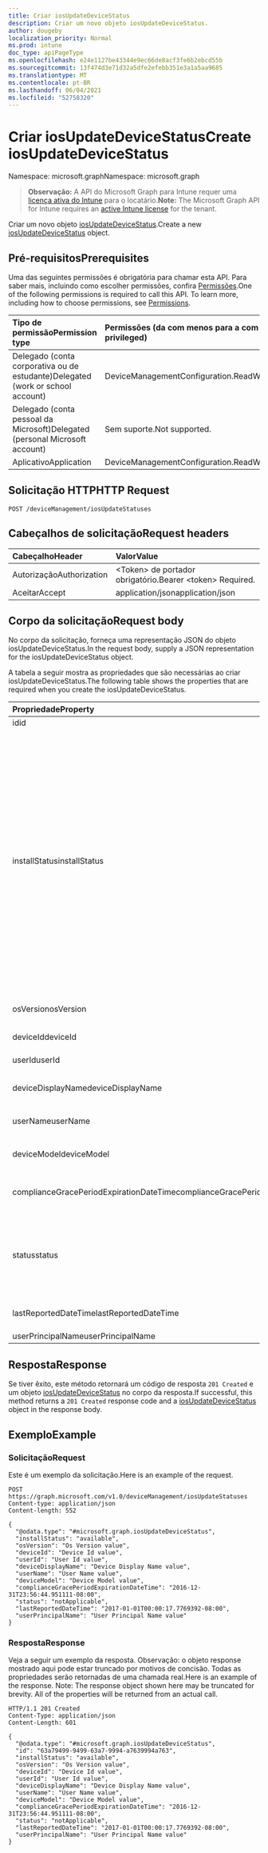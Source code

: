 ```yaml
---
title: Criar iosUpdateDeviceStatus
description: Criar um novo objeto iosUpdateDeviceStatus.
author: dougeby
localization_priority: Normal
ms.prod: intune
doc_type: apiPageType
ms.openlocfilehash: e24e1127be43344e9ec66de8acf3fe6b2ebcd55b
ms.sourcegitcommit: 13f474d3e71d32a5dfe2efebb351e3a1a5aa9685
ms.translationtype: MT
ms.contentlocale: pt-BR
ms.lasthandoff: 06/04/2021
ms.locfileid: "52758320"
---
```

# <a name="create-iosupdatedevicestatus"></a><span data-ttu-id="f4672-103">Criar iosUpdateDeviceStatus</span><span class="sxs-lookup"><span data-stu-id="f4672-103">Create iosUpdateDeviceStatus</span></span>

<span data-ttu-id="f4672-104">Namespace: microsoft.graph</span><span class="sxs-lookup"><span data-stu-id="f4672-104">Namespace: microsoft.graph</span></span>

> <span data-ttu-id="f4672-105">**Observação:** A API do Microsoft Graph para Intune requer uma [licença ativa do Intune](https://go.microsoft.com/fwlink/?linkid=839381) para o locatário.</span><span class="sxs-lookup"><span data-stu-id="f4672-105">**Note:** The Microsoft Graph API for Intune requires an [active Intune license](https://go.microsoft.com/fwlink/?linkid=839381) for the tenant.</span></span>

<span data-ttu-id="f4672-106">Criar um novo objeto [iosUpdateDeviceStatus](../resources/intune-deviceconfig-iosupdatedevicestatus.md).</span><span class="sxs-lookup"><span data-stu-id="f4672-106">Create a new [iosUpdateDeviceStatus](../resources/intune-deviceconfig-iosupdatedevicestatus.md) object.</span></span>

## <a name="prerequisites"></a><span data-ttu-id="f4672-107">Pré-requisitos</span><span class="sxs-lookup"><span data-stu-id="f4672-107">Prerequisites</span></span>
<span data-ttu-id="f4672-p101">Uma das seguintes permissões é obrigatória para chamar esta API. Para saber mais, incluindo como escolher permissões, confira [Permissões](/graph/permissions-reference).</span><span class="sxs-lookup"><span data-stu-id="f4672-p101">One of the following permissions is required to call this API. To learn more, including how to choose permissions, see [Permissions](/graph/permissions-reference).</span></span>

|<span data-ttu-id="f4672-110">Tipo de permissão</span><span class="sxs-lookup"><span data-stu-id="f4672-110">Permission type</span></span>|<span data-ttu-id="f4672-111">Permissões (da com menos para a com mais privilégios)</span><span class="sxs-lookup"><span data-stu-id="f4672-111">Permissions (from least to most privileged)</span></span>|
|:---|:---|
|<span data-ttu-id="f4672-112">Delegado (conta corporativa ou de estudante)</span><span class="sxs-lookup"><span data-stu-id="f4672-112">Delegated (work or school account)</span></span>|<span data-ttu-id="f4672-113">DeviceManagementConfiguration.ReadWrite.All</span><span class="sxs-lookup"><span data-stu-id="f4672-113">DeviceManagementConfiguration.ReadWrite.All</span></span>|
|<span data-ttu-id="f4672-114">Delegado (conta pessoal da Microsoft)</span><span class="sxs-lookup"><span data-stu-id="f4672-114">Delegated (personal Microsoft account)</span></span>|<span data-ttu-id="f4672-115">Sem suporte.</span><span class="sxs-lookup"><span data-stu-id="f4672-115">Not supported.</span></span>|
|<span data-ttu-id="f4672-116">Aplicativo</span><span class="sxs-lookup"><span data-stu-id="f4672-116">Application</span></span>|<span data-ttu-id="f4672-117">DeviceManagementConfiguration.ReadWrite.All</span><span class="sxs-lookup"><span data-stu-id="f4672-117">DeviceManagementConfiguration.ReadWrite.All</span></span>|

## <a name="http-request"></a><span data-ttu-id="f4672-118">Solicitação HTTP</span><span class="sxs-lookup"><span data-stu-id="f4672-118">HTTP Request</span></span>
<!-- {
  "blockType": "ignored"
}
-->
``` http
POST /deviceManagement/iosUpdateStatuses
```

## <a name="request-headers"></a><span data-ttu-id="f4672-119">Cabeçalhos de solicitação</span><span class="sxs-lookup"><span data-stu-id="f4672-119">Request headers</span></span>
|<span data-ttu-id="f4672-120">Cabeçalho</span><span class="sxs-lookup"><span data-stu-id="f4672-120">Header</span></span>|<span data-ttu-id="f4672-121">Valor</span><span class="sxs-lookup"><span data-stu-id="f4672-121">Value</span></span>|
|:---|:---|
|<span data-ttu-id="f4672-122">Autorização</span><span class="sxs-lookup"><span data-stu-id="f4672-122">Authorization</span></span>|<span data-ttu-id="f4672-123">&lt;Token&gt; de portador obrigatório.</span><span class="sxs-lookup"><span data-stu-id="f4672-123">Bearer &lt;token&gt; Required.</span></span>|
|<span data-ttu-id="f4672-124">Aceitar</span><span class="sxs-lookup"><span data-stu-id="f4672-124">Accept</span></span>|<span data-ttu-id="f4672-125">application/json</span><span class="sxs-lookup"><span data-stu-id="f4672-125">application/json</span></span>|

## <a name="request-body"></a><span data-ttu-id="f4672-126">Corpo da solicitação</span><span class="sxs-lookup"><span data-stu-id="f4672-126">Request body</span></span>
<span data-ttu-id="f4672-127">No corpo da solicitação, forneça uma representação JSON do objeto iosUpdateDeviceStatus.</span><span class="sxs-lookup"><span data-stu-id="f4672-127">In the request body, supply a JSON representation for the iosUpdateDeviceStatus object.</span></span>

<span data-ttu-id="f4672-128">A tabela a seguir mostra as propriedades que são necessárias ao criar iosUpdateDeviceStatus.</span><span class="sxs-lookup"><span data-stu-id="f4672-128">The following table shows the properties that are required when you create the iosUpdateDeviceStatus.</span></span>

|<span data-ttu-id="f4672-129">Propriedade</span><span class="sxs-lookup"><span data-stu-id="f4672-129">Property</span></span>|<span data-ttu-id="f4672-130">Tipo</span><span class="sxs-lookup"><span data-stu-id="f4672-130">Type</span></span>|<span data-ttu-id="f4672-131">Descrição</span><span class="sxs-lookup"><span data-stu-id="f4672-131">Description</span></span>|
|:---|:---|:---|
|<span data-ttu-id="f4672-132">id</span><span class="sxs-lookup"><span data-stu-id="f4672-132">id</span></span>|<span data-ttu-id="f4672-133">String</span><span class="sxs-lookup"><span data-stu-id="f4672-133">String</span></span>|<span data-ttu-id="f4672-134">Chave da entidade.</span><span class="sxs-lookup"><span data-stu-id="f4672-134">Key of the entity.</span></span>|
|<span data-ttu-id="f4672-135">installStatus</span><span class="sxs-lookup"><span data-stu-id="f4672-135">installStatus</span></span>|[<span data-ttu-id="f4672-136">iosUpdatesInstallStatus</span><span class="sxs-lookup"><span data-stu-id="f4672-136">iosUpdatesInstallStatus</span></span>](../resources/intune-deviceconfig-iosupdatesinstallstatus.md)|<span data-ttu-id="f4672-137">O status de instalação do relatório de políticas.</span><span class="sxs-lookup"><span data-stu-id="f4672-137">The installation status of the policy report.</span></span> <span data-ttu-id="f4672-138">Os valores possíveis são: `success` , , , , , , , , `available` , , , `idle` , , `unknown` , , , `downloading` , , `downloadFailed` `downloadRequiresComputer` , `downloadInsufficientSpace` `downloadInsufficientPower` `downloadInsufficientNetwork` `installing` `installInsufficientSpace` `installInsufficientPower` `installPhoneCallInProgress` `installFailed` `notSupportedOperation` . `sharedDeviceUserLoggedInError` `deviceOsHigherThanDesiredOsVersion`</span><span class="sxs-lookup"><span data-stu-id="f4672-138">Possible values are: `success`, `available`, `idle`, `unknown`, `downloading`, `downloadFailed`, `downloadRequiresComputer`, `downloadInsufficientSpace`, `downloadInsufficientPower`, `downloadInsufficientNetwork`, `installing`, `installInsufficientSpace`, `installInsufficientPower`, `installPhoneCallInProgress`, `installFailed`, `notSupportedOperation`, `sharedDeviceUserLoggedInError`, `deviceOsHigherThanDesiredOsVersion`.</span></span>|
|<span data-ttu-id="f4672-139">osVersion</span><span class="sxs-lookup"><span data-stu-id="f4672-139">osVersion</span></span>|<span data-ttu-id="f4672-140">Cadeia de caracteres</span><span class="sxs-lookup"><span data-stu-id="f4672-140">String</span></span>|<span data-ttu-id="f4672-141">A versão do dispositivo que está sendo relatado.</span><span class="sxs-lookup"><span data-stu-id="f4672-141">The device version that is being reported.</span></span>|
|<span data-ttu-id="f4672-142">deviceId</span><span class="sxs-lookup"><span data-stu-id="f4672-142">deviceId</span></span>|<span data-ttu-id="f4672-143">Cadeia de caracteres</span><span class="sxs-lookup"><span data-stu-id="f4672-143">String</span></span>|<span data-ttu-id="f4672-144">A ID do dispositivo que está sendo relatado.</span><span class="sxs-lookup"><span data-stu-id="f4672-144">The device id that is being reported.</span></span>|
|<span data-ttu-id="f4672-145">userId</span><span class="sxs-lookup"><span data-stu-id="f4672-145">userId</span></span>|<span data-ttu-id="f4672-146">Cadeia de caracteres</span><span class="sxs-lookup"><span data-stu-id="f4672-146">String</span></span>|<span data-ttu-id="f4672-147">A ID do usuário que está sendo relatado.</span><span class="sxs-lookup"><span data-stu-id="f4672-147">The User id that is being reported.</span></span>|
|<span data-ttu-id="f4672-148">deviceDisplayName</span><span class="sxs-lookup"><span data-stu-id="f4672-148">deviceDisplayName</span></span>|<span data-ttu-id="f4672-149">Cadeia de caracteres</span><span class="sxs-lookup"><span data-stu-id="f4672-149">String</span></span>|<span data-ttu-id="f4672-150">Nome do dispositivo de DevicePolicyStatus.</span><span class="sxs-lookup"><span data-stu-id="f4672-150">Device name of the DevicePolicyStatus.</span></span>|
|<span data-ttu-id="f4672-151">userName</span><span class="sxs-lookup"><span data-stu-id="f4672-151">userName</span></span>|<span data-ttu-id="f4672-152">Cadeia de caracteres</span><span class="sxs-lookup"><span data-stu-id="f4672-152">String</span></span>|<span data-ttu-id="f4672-153">O nome de usuário que está sendo relatado</span><span class="sxs-lookup"><span data-stu-id="f4672-153">The User Name that is being reported</span></span>|
|<span data-ttu-id="f4672-154">deviceModel</span><span class="sxs-lookup"><span data-stu-id="f4672-154">deviceModel</span></span>|<span data-ttu-id="f4672-155">Cadeia de caracteres</span><span class="sxs-lookup"><span data-stu-id="f4672-155">String</span></span>|<span data-ttu-id="f4672-156">O modelo do dispositivo que está sendo relatado</span><span class="sxs-lookup"><span data-stu-id="f4672-156">The device model that is being reported</span></span>|
|<span data-ttu-id="f4672-157">complianceGracePeriodExpirationDateTime</span><span class="sxs-lookup"><span data-stu-id="f4672-157">complianceGracePeriodExpirationDateTime</span></span>|<span data-ttu-id="f4672-158">DateTimeOffset</span><span class="sxs-lookup"><span data-stu-id="f4672-158">DateTimeOffset</span></span>|<span data-ttu-id="f4672-159">DateTime em que o período de cortesia de conformidade do dispositivo termina</span><span class="sxs-lookup"><span data-stu-id="f4672-159">The DateTime when device compliance grace period expires</span></span>|
|<span data-ttu-id="f4672-160">status</span><span class="sxs-lookup"><span data-stu-id="f4672-160">status</span></span>|[<span data-ttu-id="f4672-161">complianceStatus</span><span class="sxs-lookup"><span data-stu-id="f4672-161">complianceStatus</span></span>](../resources/intune-shared-compliancestatus.md)|<span data-ttu-id="f4672-162">Status de conformidade do relatório de políticas.</span><span class="sxs-lookup"><span data-stu-id="f4672-162">Compliance status of the policy report.</span></span> <span data-ttu-id="f4672-163">Os valores possíveis são: `unknown`, `notApplicable`, `compliant`, `remediated`, `nonCompliant`, `error`, `conflict`, `notAssigned`.</span><span class="sxs-lookup"><span data-stu-id="f4672-163">Possible values are: `unknown`, `notApplicable`, `compliant`, `remediated`, `nonCompliant`, `error`, `conflict`, `notAssigned`.</span></span>|
|<span data-ttu-id="f4672-164">lastReportedDateTime</span><span class="sxs-lookup"><span data-stu-id="f4672-164">lastReportedDateTime</span></span>|<span data-ttu-id="f4672-165">DateTimeOffset</span><span class="sxs-lookup"><span data-stu-id="f4672-165">DateTimeOffset</span></span>|<span data-ttu-id="f4672-166">Data e hora da última modificação do relatório de políticas.</span><span class="sxs-lookup"><span data-stu-id="f4672-166">Last modified date time of the policy report.</span></span>|
|<span data-ttu-id="f4672-167">userPrincipalName</span><span class="sxs-lookup"><span data-stu-id="f4672-167">userPrincipalName</span></span>|<span data-ttu-id="f4672-168">String</span><span class="sxs-lookup"><span data-stu-id="f4672-168">String</span></span>|<span data-ttu-id="f4672-169">UserPrincipalName.</span><span class="sxs-lookup"><span data-stu-id="f4672-169">UserPrincipalName.</span></span>|



## <a name="response"></a><span data-ttu-id="f4672-170">Resposta</span><span class="sxs-lookup"><span data-stu-id="f4672-170">Response</span></span>
<span data-ttu-id="f4672-171">Se tiver êxito, este método retornará um código de resposta `201 Created` e um objeto [iosUpdateDeviceStatus](../resources/intune-deviceconfig-iosupdatedevicestatus.md) no corpo da resposta.</span><span class="sxs-lookup"><span data-stu-id="f4672-171">If successful, this method returns a `201 Created` response code and a [iosUpdateDeviceStatus](../resources/intune-deviceconfig-iosupdatedevicestatus.md) object in the response body.</span></span>

## <a name="example"></a><span data-ttu-id="f4672-172">Exemplo</span><span class="sxs-lookup"><span data-stu-id="f4672-172">Example</span></span>

### <a name="request"></a><span data-ttu-id="f4672-173">Solicitação</span><span class="sxs-lookup"><span data-stu-id="f4672-173">Request</span></span>
<span data-ttu-id="f4672-174">Este é um exemplo da solicitação.</span><span class="sxs-lookup"><span data-stu-id="f4672-174">Here is an example of the request.</span></span>
``` http
POST https://graph.microsoft.com/v1.0/deviceManagement/iosUpdateStatuses
Content-type: application/json
Content-length: 552

{
  "@odata.type": "#microsoft.graph.iosUpdateDeviceStatus",
  "installStatus": "available",
  "osVersion": "Os Version value",
  "deviceId": "Device Id value",
  "userId": "User Id value",
  "deviceDisplayName": "Device Display Name value",
  "userName": "User Name value",
  "deviceModel": "Device Model value",
  "complianceGracePeriodExpirationDateTime": "2016-12-31T23:56:44.951111-08:00",
  "status": "notApplicable",
  "lastReportedDateTime": "2017-01-01T00:00:17.7769392-08:00",
  "userPrincipalName": "User Principal Name value"
}
```

### <a name="response"></a><span data-ttu-id="f4672-175">Resposta</span><span class="sxs-lookup"><span data-stu-id="f4672-175">Response</span></span>
<span data-ttu-id="f4672-p104">Veja a seguir um exemplo da resposta. Observação: o objeto response mostrado aqui pode estar truncado por motivos de concisão. Todas as propriedades serão retornadas de uma chamada real.</span><span class="sxs-lookup"><span data-stu-id="f4672-p104">Here is an example of the response. Note: The response object shown here may be truncated for brevity. All of the properties will be returned from an actual call.</span></span>
``` http
HTTP/1.1 201 Created
Content-Type: application/json
Content-Length: 601

{
  "@odata.type": "#microsoft.graph.iosUpdateDeviceStatus",
  "id": "63a79499-9499-63a7-9994-a7639994a763",
  "installStatus": "available",
  "osVersion": "Os Version value",
  "deviceId": "Device Id value",
  "userId": "User Id value",
  "deviceDisplayName": "Device Display Name value",
  "userName": "User Name value",
  "deviceModel": "Device Model value",
  "complianceGracePeriodExpirationDateTime": "2016-12-31T23:56:44.951111-08:00",
  "status": "notApplicable",
  "lastReportedDateTime": "2017-01-01T00:00:17.7769392-08:00",
  "userPrincipalName": "User Principal Name value"
}
```





